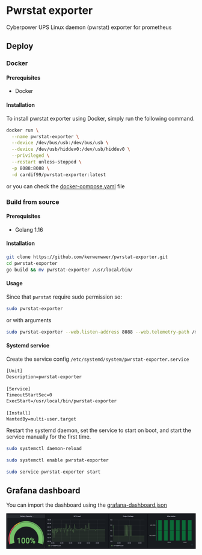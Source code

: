 # Pwrstat exporter
Cyberpower UPS Linux daemon (pwrstat) exporter for prometheus 

## Deploy

### Docker

#### Prerequisites
- Docker

#### Installation

To install pwrstat exporter using Docker, simply run the following command.

```bash
docker run \
  --name pwrstat-exporter \
  --device /dev/bus/usb:/dev/bus/usb \
  --device /dev/usb/hiddev0:/dev/usb/hiddev0 \
  --privileged \
  --restart unless-stopped \
  -p 8088:8088 \
  -d cardif99/pwrstat-exporter:latest
```

or you can check the [docker-compose.yaml](https://github.com/kerwenwwer/pwrstat-exporter/blob/main/docker-compose.yaml) file

### Build from source

#### Prerequisites
- Golang 1.16

#### Installation
```bash
git clone https://github.com/kerwenwwer/pwrstat-exporter.git
cd pwrstat-exporter
go build && mv pwrstat-exporter /usr/local/bin/
```

#### Usage
Since that ``pwrstat`` require sudo permission so:
```bash
sudo pwrstat-exporter 
```
or with arguments
```bash
sudo pwrstat-exporter --web.listen-address 8088 --web.telemetry-path /metrics
```

#### Systemd service
Create the service config
`/etc/systemd/system/pwrstat-exporter.service`

```
[Unit]
Description=pwrstat-exporter

[Service]
TimeoutStartSec=0
ExecStart=/usr/local/bin/pwrstat-exporter

[Install]
WantedBy=multi-user.target
```
Restart the systemd daemon, set the service to start on boot, and start the service manually for the first time. 

```bash
sudo systemctl daemon-reload
```
```bash
sudo systemctl enable pwrstat-exporter
```
```bash
sudo service pwrstat-exporter start
```

## Grafana dashboard
You can import the dashboard using the [grafana-dashboard.json](https://github.com/kerwenwwer/pwrstat-exporter/blob/main/grafana-dashboard.json)

![grafana](/image/grafana.png)
